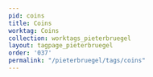 ```yaml
---
pid: coins
title: Coins
worktag: Coins
collection: worktags_pieterbruegel
layout: tagpage_pieterbruegel
order: '037'
permalink: "/pieterbruegel/tags/coins"
---
```


